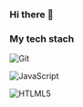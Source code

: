 ### Hi there 👋

<!--
**ChaeyoungPark1016/ChaeyoungPark1016** is a ✨ _special_ ✨ repository because its `README.md` (this file) appears on your GitHub profile.

Here are some ideas to get you started:

- 🔭 I’m currently working on ...
- 🌱 I’m currently learning ...
- 👯 I’m looking to collaborate on ...
- 🤔 I’m looking for help with ...
- 💬 Ask me about ...
- 📫 How to reach me: ...
- 😄 Pronouns: ...
- ⚡ Fun fact: ...
-->


<h3> My tech stach </h3>

![Git](https://img.shields.io/badge/-Git-black?style=for-the-badge&logo=git&logoColor=white)

![JavaScript](https://img.shields.io/badge/-javascript-yellow?style=for-the-badge&logo=git&logoColor=white)

![HTLML5](https://img.shields.io/badge/-HTML5-#E34F26?style=for-the-badge&logo=html5&logoColor=#E34F26)
